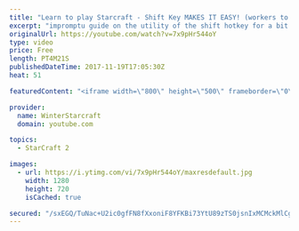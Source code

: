 ```yaml
---
title: "Learn to play Starcraft - Shift Key MAKES IT EASY! (workers to gas, waypoints, ctrl grps, moving)"
excerpt: "impromptu guide on the utility of the shift hotkey for a bit of everything"
originalUrl: https://youtube.com/watch?v=7x9pHr544oY
type: video
price: Free
length: PT4M21S
publishedDateTime: 2017-11-19T17:05:30Z
heat: 51

featuredContent: "<iframe width=\"800\" height=\"500\" frameborder=\"0\" src=\"https://www.youtube.com/embed/7x9pHr544oY\" allow=\"accelerometer; autoplay; encrypted-media; gyroscope; picture-in-picture\" allowfullscreen></iframe>"

provider:
  name: WinterStarcraft
  domain: youtube.com

topics:
  - StarCraft 2

images:
  - url: https://i.ytimg.com/vi/7x9pHr544oY/maxresdefault.jpg
    width: 1280
    height: 720
    isCached: true

secured: "/sxEGQ/TuNac+U2ic0gfFN8fXxoniF8YFKBi73YtU89zTS0jsnIxMCMckMlCgdByrg6Vq3/A76NhbiKqwAhFf/QML2Plenr6kRa8gg1uNeRyJpeG92pTe5nAlP9tCkp51M6FTZSV0il/SuYQqKW0Ib970JlPrKAkv+gver7JeC3ak+rDjycdw4MflEYXbvmGkukzkga5QJ02jb4d0qU2z9TkDGbVEvKASw9ua+2Ok227cJ3uiLQ0IeCHsRThhzV/BSIzzfTkJNveG1aBU5MEuitJ1kRbFCW0nsq7jU4AhbERNuv6XRAWkwep6r5H3IZ5QT+RWER7YkmMdzHsqDZZyx6URdEm5ahft2xzkqZ+s1e1kVm3r8LkHUHmxisXMyZfwdsd/845+ycSgeuEluAQzEx+iAJccBJ23nvQLpfd7B4=;7j+q2qDLzN1xNOJf1T8JtQ=="
---
```


